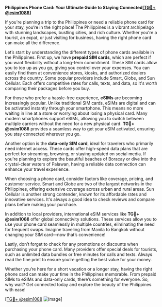 **Philippines Phone Card: Your Ultimate Guide to Staying Connected[[TG💪+ @esim1088](https://t.me/s/esim1088)]**

If you're planning a trip to the Philippines or need a reliable phone card for your stay, you’re in the right place! The Philippines is a vibrant archipelago with stunning landscapes, bustling cities, and rich culture. Whether you're a tourist, an expat, or just visiting for business, having the right phone card can make all the difference.

Let’s start by understanding the different types of phone cards available in the Philippines. First up, we have **prepaid SIM cards**, which are perfect if you want flexibility without a long-term commitment. These SIM cards allow you to top up as you go, giving you control over your expenses. You can easily find them at convenience stores, kiosks, and authorized dealers across the country. Some popular providers include Smart, Globe, and Sun Cellular. Each offers competitive rates for calls, texts, and data, so it's worth comparing their packages before you buy.

For those who prefer a hassle-free experience, **eSIMs** are becoming increasingly popular. Unlike traditional SIM cards, eSIMs are digital and can be activated instantly through your smartphone. This means no more waiting in line at a store or worrying about losing a physical card. Many modern smartphones support eSIMs, allowing you to switch between multiple carriers without the need for a new physical card. **TG💪+ @esim1088** provides a seamless way to get your eSIM activated, ensuring you stay connected wherever you go.

Another option is the **data-only SIM card**, ideal for travelers who primarily need internet access. These cards offer high-speed data plans that are perfect for streaming, browsing, or staying updated on social media. If you're planning to explore the beautiful beaches of Boracay or dive into the crystal-clear waters of Palawan, having a reliable data connection can enhance your travel experience.

When choosing a phone card, consider factors like coverage, pricing, and customer service. Smart and Globe are two of the largest networks in the Philippines, offering extensive coverage across urban and rural areas. Sun Cellular is another strong contender, known for its affordable rates and innovative services. It's always a good idea to check reviews and compare plans before making your purchase.

In addition to local providers, international eSIM services like **TG💪+ @esim1088** offer global connectivity solutions. These services allow you to use your phone card seamlessly in multiple countries, eliminating the need for frequent swaps. Imagine traveling from Manila to Bangkok without changing your SIM card—now that’s convenience!

Lastly, don’t forget to check for any promotions or discounts when purchasing your phone card. Many providers offer special deals for tourists, such as unlimited data bundles or free minutes for calls and texts. Always read the fine print to ensure you’re getting the best value for your money.

Whether you’re here for a short vacation or a longer stay, having the right phone card can make your time in the Philippines memorable. From prepaid SIMs to eSIMs and data-only cards, there’s something for everyone. So, why wait? Get connected today and explore the beauty of the Philippines with ease!

[[TG💪+ @esim1088](https://t.me/s/esim1088) ![Image](https://i.postimg.cc/Y0z9fWf4/image.png)]